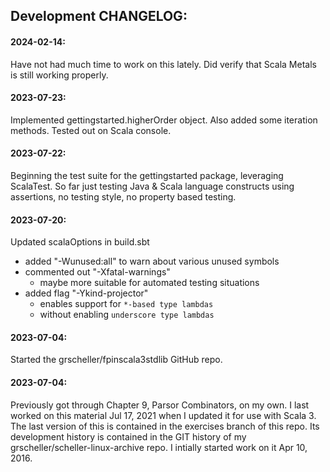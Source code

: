 ## Development CHANGELOG:

#### 2024-02-14:

Have not had much time to work on this lately. Did verify that Scala
Metals is still working properly.

#### 2023-07-23:

Implemented gettingstarted.higherOrder object. Also added some iteration
methods. Tested out on Scala console.

#### 2023-07-22:

Beginning the test suite for the gettingstarted package, leveraging
ScalaTest. So far just testing Java & Scala language constructs using
assertions, no testing style, no property based testing.

#### 2023-07-20:

Updated scalaOptions in build.sbt
    
* added "-Wunused:all" to warn about various unused symbols
* commented out "-Xfatal-warnings"
  * maybe more suitable for automated testing situations
* added flag "-Ykind-projector"
  * enables support for `*-based type lambdas`
  * without enabling `underscore type lambdas`

#### 2023-07-04:

Started the grscheller/fpinscala3stdlib GitHub repo.

#### 2023-07-04:

Previously got through Chapter 9, Parsor Combinators, on my own. I last
worked on this material Jul 17, 2021 when I updated it for use with
Scala 3. The last version of this is contained in the exercises branch
of this repo. Its development history is contained in the GIT history of
my grscheller/scheller-linux-archive repo. I intially started work on it
Apr 10, 2016.
